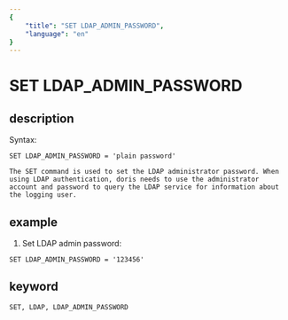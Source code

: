 ```yaml
---
{
    "title": "SET LDAP_ADMIN_PASSWORD",
    "language": "en"
}
---
```


<!-- 
Licensed to the Apache Software Foundation (ASF) under one
or more contributor license agreements.  See the NOTICE file
distributed with this work for additional information
regarding copyright ownership.  The ASF licenses this file
to you under the Apache License, Version 2.0 (the
"License"); you may not use this file except in compliance
with the License.  You may obtain a copy of the License at

  http://www.apache.org/licenses/LICENSE-2.0

Unless required by applicable law or agreed to in writing,
software distributed under the License is distributed on an
"AS IS" BASIS, WITHOUT WARRANTIES OR CONDITIONS OF ANY
KIND, either express or implied.  See the License for the
specific language governing permissions and limitations
under the License.
-->

# SET LDAP_ADMIN_PASSWORD
## description

Syntax:

    SET LDAP_ADMIN_PASSWORD = 'plain password'

    The SET command is used to set the LDAP administrator password. When using LDAP authentication, doris needs to use the administrator account and password to query the LDAP service for information about the logging user.

## example

1. Set LDAP admin password:
```
SET LDAP_ADMIN_PASSWORD = '123456'
```

## keyword
    SET, LDAP, LDAP_ADMIN_PASSWORD

